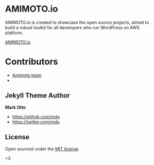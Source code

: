 # AMIMOTO.io

AMIMOTO.io is created to showcase the open source projects, aimed to build a robust toolkit for all developers who run WordPress on AWS platform.

[AMIMOTO.io](https://amimoto.io)

# Contributors

- [Amimoto team](http://amimoto-ami.com)
- []()


## Jekyll Theme Author

**Mark Otto**
- <https://github.com/mdo>
- <https://twitter.com/mdo>


## License

Open sourced under the [MIT license](LICENSE.md).

<3
